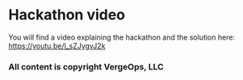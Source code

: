 # Hackathon video

You will find a video explaining the hackathon and the solution here: https://youtu.be/l_sZJygvJ2k

### All content is copyright VergeOps, LLC
